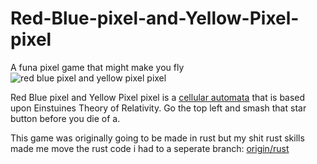 # Red-Blue-pixel-and-Yellow-Pixel-pixel
A funa pixel game that might make you fly
![red blue pixel and yellow pixel pixel](https://github.com/cash-i1/Red-Blue-pixel-and-Yellow-Pixel-pixel/assets/117874913/393bca5c-41f8-4a14-9b09-f5286598226b)

Red Blue pixel and Yellow Pixel pixel is a [cellular automata](https://en.wikipedia.org/wiki/Cellular_automaton) that is based upon Einstuines Theory of Relativity. Go the top left and smash that star button before you die of a.

This game was originally going to be made in rust but my shit rust skills made me move the rust code i had to a seperate branch: [origin/rust](https://github.com/cash-i1/Red-Blue-pixel-and-Yellow-Pixel-pixel/tree/rust)
